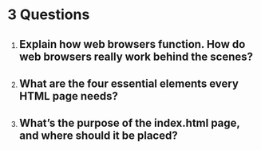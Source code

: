 # 3 Questions

1. Explain how web browsers function. How do web browsers really work behind the scenes?
   -
3. What are the four essential elements every HTML page needs?
   -
5. What’s the purpose of the index.html page, and where should it be placed?
   -
